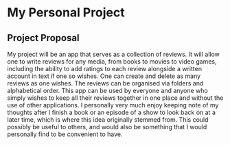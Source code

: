 # My Personal Project

## Project Proposal
My project will be an app that serves as a collection of reviews. It will allow one to write reviews for any media, 
from books to movies to video games, including the ability to add ratings to each review alongside a written account in 
text if one so wishes. One can create and delete as many reviews as one wishes. The reviews can be organised via folders
and alphabetical order. This app can be used by everyone and anyone who simply wishes to keep all their reviews together 
in one place and without the use of other applications. I personally very much enjoy keeping note of my thoughts after I
finish a book or an episode of a show to look back on at a later time, which is where this idea originally stemmed from.
This could possibly be useful to others, and would also be something that I would personally find to be convenient to 
have.

